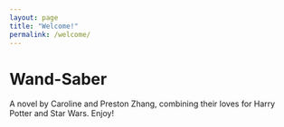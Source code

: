 ```yaml
---
layout: page
title: "Welcome!"
permalink: /welcome/
---
```


# Wand-Saber
A novel by Caroline and Preston Zhang, combining their loves for Harry Potter and Star Wars. Enjoy!
